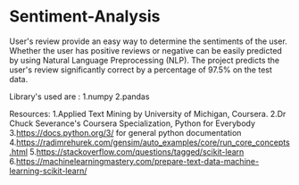 # Sentiment-Analysis
User's review provide an easy way to determine the sentiments of the user.
Whether the user has positive reviews or negative can be easily predicted by using Natural Language Preprocessing (NLP).
The project predicts the user's review significantly correct by a percentage of 97.5% on the test data.

Library's used are :
1.numpy 
2.pandas

Resources:
1.Applied Text Mining by University of Michigan, Coursera.
2.Dr Chuck Severance's Coursera Specialization, Python for Everybody
3.https://docs.python.org/3/ for general python documentation
4.https://radimrehurek.com/gensim/auto_examples/core/run_core_concepts.html
5.https://stackoverflow.com/questions/tagged/scikit-learn
6.https://machinelearningmastery.com/prepare-text-data-machine-learning-scikit-learn/
